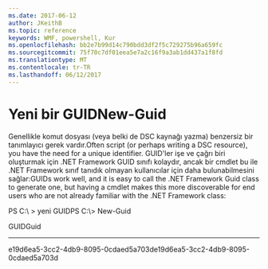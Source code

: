 ```yaml
---
ms.date: 2017-06-12
author: JKeithB
ms.topic: reference
keywords: WMF, powershell, Kur
ms.openlocfilehash: bb2e7b99d14c790bdd3df2f5c729275b96a659fc
ms.sourcegitcommit: 75f70c7df01eea5e7a2c16f9a3ab1dd437a1f8fd
ms.translationtype: MT
ms.contentlocale: tr-TR
ms.lasthandoff: 06/12/2017
---
```

# <a name="new-guid"></a><span data-ttu-id="4ff4e-102">Yeni bir GUID</span><span class="sxs-lookup"><span data-stu-id="4ff4e-102">New-Guid</span></span>
<span data-ttu-id="4ff4e-103">Genellikle komut dosyası (veya belki de DSC kaynağı yazma) benzersiz bir tanımlayıcı gerek vardır.</span><span class="sxs-lookup"><span data-stu-id="4ff4e-103">Often script (or perhaps writing a DSC resource), you have the need for a unique identifier.</span></span> <span data-ttu-id="4ff4e-104">GUID'ler işe ve çağrı biri oluşturmak için .NET Framework GUID sınıfı kolaydır, ancak bir cmdlet bu ile .NET Framework sınıf tanıdık olmayan kullanıcılar için daha bulunabilmesini sağlar:</span><span class="sxs-lookup"><span data-stu-id="4ff4e-104">GUIDs work well, and it is easy to call the .NET Framework Guid class to generate one, but having a cmdlet makes this more discoverable for end users who are not already familiar with the .NET Framework class:</span></span>

<span data-ttu-id="4ff4e-105">PS C:\\ &gt; yeni GUID</span><span class="sxs-lookup"><span data-stu-id="4ff4e-105">PS C:\\&gt; New-Guid</span></span>

<span data-ttu-id="4ff4e-106">GUID</span><span class="sxs-lookup"><span data-stu-id="4ff4e-106">Guid</span></span>

----

<span data-ttu-id="4ff4e-107">e19d6ea5-3cc2-4db9-8095-0cdaed5a703d</span><span class="sxs-lookup"><span data-stu-id="4ff4e-107">e19d6ea5-3cc2-4db9-8095-0cdaed5a703d</span></span>


